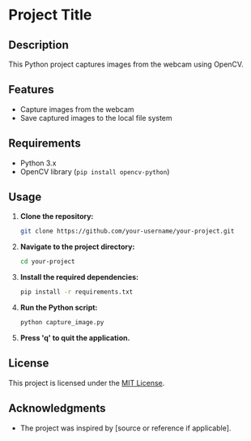 # Project Title

## Description

This Python project captures images from the webcam using OpenCV.

## Features

- Capture images from the webcam
- Save captured images to the local file system

## Requirements

- Python 3.x
- OpenCV library (`pip install opencv-python`)

## Usage

1. **Clone the repository:**

    ```bash
    git clone https://github.com/your-username/your-project.git
    ```

2. **Navigate to the project directory:**

    ```bash
    cd your-project
    ```

3. **Install the required dependencies:**

    ```bash
    pip install -r requirements.txt
    ```

4. **Run the Python script:**

    ```bash
    python capture_image.py
    ```

5. **Press 'q' to quit the application.**

## License

This project is licensed under the [MIT License](LICENSE).

## Acknowledgments

- The project was inspired by [source or reference if applicable].
